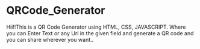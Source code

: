# QRCode_Generator

Hii!!This is a QR Code Generator using HTML, CSS, JAVASCRIPT. Where you can Enter Text or any Url in the given field and generate a QR code and you can 
share wherever you want..
